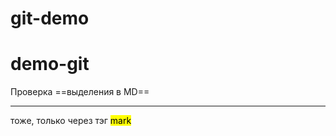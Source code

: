 # git-demo
# demo-git

Проверка ==выделения в MD==

___

тоже, только через тэг <mark> mark </mark>

